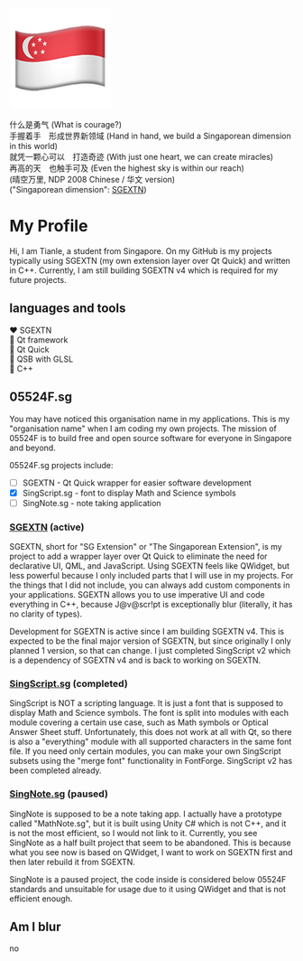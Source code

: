 ![image of Singapore flag emoji](./flagemoji.png)

什么是勇气 (What is courage?) <br>
手握着手　形成世界新领域 (Hand in hand, we build a Singaporean dimension in this world) <br>
就凭一颗心可以　打造奇迹 (With just one heart, we can create miracles) <br>
再高的天　也触手可及 (Even the highest sky is within our reach) <br>
(晴空万里, NDP 2008 Chinese / 华文 version) <br>
("Singaporean dimension": [SGEXTN](https://github.com/InfinityIntegral/SGEXTN))

# My Profile

Hi, I am Tianle, a student from Singapore. On my GitHub is my projects typically using SGEXTN (my own extension layer over Qt Quick) and written in C++. Currently, I am still building SGEXTN v4 which is required for my future projects.

## languages and tools

❤️ SGEXTN<br>
💚 Qt framework<br>
💚 Qt Quick<br>
💚 QSB with GLSL<br>
💙 C++

## 05524F.sg

You may have noticed this organisation name in my applications. This is my "organisation name" when I am coding my own projects. The mission of 05524F is to build free and open source software for everyone in Singapore and beyond.

05524F.sg projects include:<br>
- [ ] SGEXTN - Qt Quick wrapper for easier software development<br>
- [x] SingScript.sg - font to display Math and Science symbols<br>
- [ ] SingNote.sg - note taking application<br>

### [SGEXTN](https://github.com/InfinityIntegral/SGEXTN) (active)

SGEXTN, short for "SG Extension" or "The Singaporean Extension", is my project to add a wrapper layer over Qt Quick to eliminate the need for declarative UI, QML, and JavaScript. Using SGEXTN feels like QWidget, but less powerful because I only included parts that I will use in my projects. For the things that I did not include, you can always add custom components in your applications. SGEXTN allows you to use imperative UI and code everything in C++, because J@v@scr!pt is exceptionally blur (literally, it has no clarity of types).

Development for SGEXTN is active since I am building SGEXTN v4. This is expected to be the final major version of SGEXTN, but since originally I only planned 1 version, so that can change. I just completed SingScript v2 which is a dependency of SGEXTN v4 and is back to working on SGEXTN.

### [SingScript.sg](https://github.com/InfinityIntegral/SingScript.sg) (completed)

SingScript is NOT a scripting language. It is just a font that is supposed to display Math and Science symbols. The font is split into modules with each module covering a certain use case, such as Math symbols or Optical Answer Sheet stuff. Unfortunately, this does not work at all with Qt, so there is also a "everything" module with all supported characters in the same font file. If you need only certain modules, you can make your own SingScript subsets using the "merge font" functionality in FontForge. SingScript v2 has been completed already.

### [SingNote.sg](https://github.com/InfinityIntegral/SingNote.sg) (paused)

SingNote is supposed to be a note taking app. I actually have a prototype called "MathNote.sg", but it is built using Unity C# which is not C++, and it is not the most efficient, so I would not link to it. Currently, you see SingNote as a half built project that seem to be abandoned. This is because what you see now is based on QWidget, I want to work on SGEXTN first and then later rebuild it from SGEXTN.

SingNote is a paused project, the code inside is considered below 05524F standards and unsuitable for usage due to it using QWidget and that is not efficient enough.

## Am I blur

no
